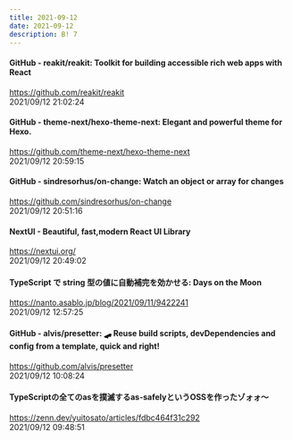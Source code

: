 ```yaml
---
title: 2021-09-12
date: 2021-09-12
description: B! 7
---
```


#### GitHub - reakit/reakit: Toolkit for building accessible rich web apps with React
https://github.com/reakit/reakit<br>
2021/09/12 21:02:24<br>


#### GitHub - theme-next/hexo-theme-next: Elegant and powerful theme for Hexo.
https://github.com/theme-next/hexo-theme-next<br>
2021/09/12 20:59:15<br>


#### GitHub - sindresorhus/on-change: Watch an object or array for changes
https://github.com/sindresorhus/on-change<br>
2021/09/12 20:51:16<br>


#### NextUI - Beautiful, fast,modern React UI Library
https://nextui.org/<br>
2021/09/12 20:49:02<br>


#### TypeScript で string 型の値に自動補完を効かせる: Days on the Moon
https://nanto.asablo.jp/blog/2021/09/11/9422241<br>
2021/09/12 12:57:25<br>


#### GitHub - alvis/presetter: 🛹 Reuse build scripts, devDependencies and config from a template, quick and right!
https://github.com/alvis/presetter<br>
2021/09/12 10:08:24<br>


#### TypeScriptの全てのasを撲滅するas-safelyというOSSを作ったゾォォ〜
https://zenn.dev/yuitosato/articles/fdbc464f31c292<br>
2021/09/12 09:48:51<br>



